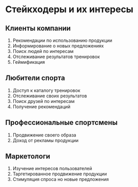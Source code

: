 # Стейкходеры и их интересы

## Клиенты компании
1. Рекомендации по использованию продукции
2. Информирование о новых предложениях
3. Поиск людей по интересам
4. Отслеживание результатов тренировок
5. Геймификация

## Любители спорта
1. Доступ к каталогу тренировок
2. Отслеживание своих результатов
3. Поиск друзей по интересам
4. Получение рекомендаций

## Профессиональные спортсмены
1. Продвижение своего образа
2. Доход от рекламы продукции

## Маркетологи
1. Изучение интересов пользователей
2. Таргетированное продвижение продукции
3. Стимуляция спроса но новые предложения

